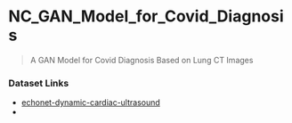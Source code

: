 # NC_GAN_Model_for_Covid_Diagnosis

> A GAN Model for Covid Diagnosis Based on Lung CT Images

### Dataset Links

- [echonet-dynamic-cardiac-ultrasound](https://aimi.stanford.edu/echonet-dynamic-cardiac-ultrasound)
- []()
